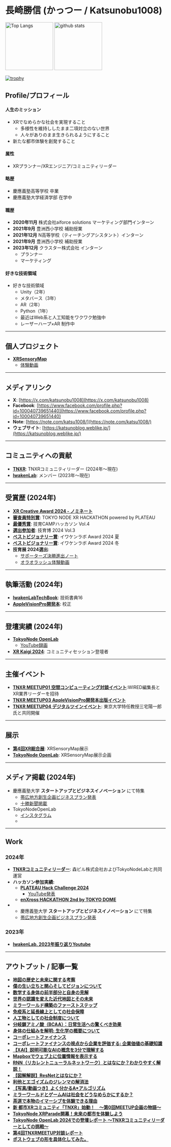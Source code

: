 # 長崎勝信 (かっつー / Katsunobu1008)
<p align="left">
  <img alt="Top Langs" height="150px" src="https://github-readme-stats.vercel.app/api/top-langs/?username=katsunobu1008&layout=compact&count_private=true&show_icons=true&theme=onedark" />
  <img alt="github stats" height="150px" src="https://github-readme-stats.vercel.app/api?username=katsunobu1008&count_private=true&show_icons=true&theme=onedark" />
</p>

[![trophy](https://github-profile-trophy.vercel.app/?username=katsunobu1008&theme=onedark&column=7)](https://github.com/ryo-ma/github-profile-trophy)

## Profile/プロフィール
#### 人生のミッション
- XRでなめらかな社会を実現すること
  - 多様性を維持ししたまま二項対立のない世界
  - 人々がありのまま生きられるようにすること
- 新たな都市体験を創発すること

#### 属性
- XRプランナー/XRエンジニア/コミュニティリーダー

#### 略歴
- 慶應義塾高等学校 卒業
- 慶應義塾大学経済学部 在学中

#### 職歴

- **2020年11月** 株式会社aiforce solutions マーケティング部門インターン 
- **2021年9月** 豊洲西小学校 補助授業 
- **2021年12月** N高等学校（ティーチングアシスタント）インターン
- **2021年9月** 豊洲西小学校 補助授業 
- **2023年12月** クラスター株式会社 インターン
    - プランナー
    - マーケティング 


#### 好きな技術領域
- 好きな技術領域
   - Unity（2年）
   - メタバース（3年）
   - AR（2年）
   - Python（1年）
   - 最近はWeb系と人工知能をワクワク勉強中
   - レーザーハープ×AR 制作中
---

## 個人プロジェクト

- **[XRSensoryMap](https://docs.google.com/presentation/d/1Ch2Qfr3xsnzduBASNU8aQItSACGlIVJp/edit?usp=sharing\&ouid=101144161742785445447\&rtpof=true\&sd=true)**
  - [体験動画](https://youtu.be/zWnXZSALM7Y)

---

## メディアリンク

- **X**: [https://x.com/katsunobu1008](https://x.com/katsunobu1008)
- **Facebook**: [https://www.facebook.com/profile.php?id=100040739651440](https://www.facebook.com/profile.php?id=100040739651440)
- **Note**: [https://note.com/katsu1008/](https://note.com/katsu1008/)
- **ウェブサイト**: [https://katsunoblog.weblike.jp/](https://katsunoblog.weblike.jp/)

---

## コミュニティへの貢献

- **[TNXR](https://tokyonode.jp/articles/202404-1/index.html)**: TNXRコミュニティリーダー (2024年～現在)
- **[IwakenLab](https://www.iwakenlab.jp/Iwaken-Lab-95875f8ad38f434b9bc473b7ecf14983)**: メンバー (2023年～現在)

---

## 受賞歴 (2024年)

- **[XR Creative Award 2024 - ノミネート](https://xrc.or.jp/award2024/#04077)**
- **[審査員特別賞](https://tokyonode.jp/sp/xrhackathon2023)**: TOKYO NODE XR HACKATHON powered by PLATEAU
- **[最優秀賞](https://x.com/geek_pjt/status/1784514656775848150)**: 技育CAMPハッカソン Vol.4
- **[選出参加者](https://x.com/geek_pjt/status/1809537207746851085)**: 技育博 2024 Vol.3
- **[ベストビジョナリー賞](https://iwakenlab.fanbox.cc/posts/8019982)**: イワケンラボ Award 2024 夏
- **[ベストビジョナリー賞](https://iwakenlab.fanbox.cc/posts/8019982)**: イワケンラボ Award 2024 冬
- **技育展 2024選出**:
  - [サポーターズ決勝進出ノート](https://note.supporterz.jp/n/n7e84e3fc0128)
  - [オラオラッシュ体験動画](https://x.com/katsunobu1008/status/1855507662869590126)

---

## 執筆活動 (2024年)

- **[IwakenLabTechBook](https://techbookfest.org/product/k21MshjJDLEaARDJdPne1d?productVariantID=ncTsE0wpkA0neqP8yREaFj)**: 技術書典16
- **[AppleVisionPro開発本](https://amzn.asia/d/fjh3cwG)**: 校正

---

## 登壇実績 (2024年)

- **[TokyoNode OpenLab](https://tokyonode.jp/lab/events/openlab2024_talk/index.html)**
  - [YouTube録画](https://www.youtube.com/watch?v=NatPfO4lS0U)
- **[XR Kaigi 2024](https://www.xrkaigi.com/event/9316/module/booth/308917/264599)**: コミュニティセッション登壇者

---

## 主催イベント

- **[TNXR MEETUP01 空間コンピューティング対談イベント](https://tnxr-meetup-vol1.peatix.com/)**:WIRED編集長とXR業界リーダーを招待
- **[TNXR MEETUP03 AppleVisionPro開発本出版イベント](https://visionos-engineer.connpass.com/event/328395/)**
- **[TNXR MEETUP04 デジタルツインイベント](https://peatix.com/event/4191623/view)**: 東京大学特任教授三宅陽一郎氏と共同開催

---

## 展示

- **[第4回XR総合展](https://www.xr-fair.jp/hub/ja-jp.html)**: XRSensoryMap展示
- **[TokyoNode OpenLab](https://www.tokyonode.jp/lab/events/openlab2024_xr_parade/index.html)**: XRSensoryMap展示企画

---

## メディア掲載 (2024年)

- 慶應義塾大学 **スタートアップとビジネスイノベーション** にて特集
  - [帯広地方創生企画ビジネスプラン発表](https://kachimai.jp/article/index.php?no=592700)
  - [十勝新聞掲載](https://kachimai.jp/article/index.php?no=616507)
- TokyoNodeOpenLab
  - [インスタグラム](https://www.instagram.com/p/C_hdmfdR4kG/)
  - 

---

## Work 

### 2024年
- **[TNXRコミュニティリーダー](https://tokyonode.jp/articles/202404-1/index.html)**: 森ビル株式会社およびTokyoNodeLabと共同運営
- **ハッカソン参加実績:**
  - **[PLATEAU Hack Challenge 2024](https://www.mlit.go.jp/plateau/journal/j063/)**
    - [YouTube発表](https://www.youtube.com/watch?v=rprmEN6A4ZQ)
  - **[enXross HACKATHON 2nd by TOKYO DOME](https://www.tokyo-dome.co.jp/enxross/overview/)**
- - 慶應義塾大学 **スタートアップとビジネスイノベーション** にて特集
  - [帯広地方創生企画ビジネスプラン発表](https://kachimai.jp/article/index.php?no=592700)
### 2023年
- **[IwakenLab. 2023年振り返りYoutube](https://www.youtube.com/watch?v=Smx6ULp_ITI)**
---

## アウトプット / 記事一覧

- **[地図の歴史と未来に関する考察](https://note.com/katsu1008/n/nbe233f17bfec)**
- **[僕の生い立ちと関心そしてビジョンについて](https://note.com/katsu1008/n/n6b2cd805a929)**
- **[数学する身体の前半部分と自身の見解](https://note.com/katsu1008/n/n2bf66e9408fc)**
- **[世界の認識を変えた近代地図とその未来](https://note.com/katsu1008/n/n4fe2e86b7088)**
- **[ミラーワールド構築のファーストステップ](https://note.com/katsu1008/n/nf72df1aa5d47)**
- **[免疫系と延長線上としての社会保障](https://note.com/katsu1008/n/n2cba82df762b)**
- **[人工物としての社会制度について](https://note.com/katsu1008/n/nb05529625e57)**
- **[分岐鎖アミノ酸（BCAA）：日常生活への驚くべき効果](https://note.com/katsu1008/n/n0b941005fd86)**
- **[身体の仕組みを解明: 生化学の概要について](https://note.com/katsu1008/n/n4e6afd03a5ec)**
- **[コーポレートファイナンス](https://note.com/katsu1008/n/n338d3fa8f572)**
- **[コーポレートファイナンスの視点から企業を評価する: 企業価値の基礎知識](https://note.com/katsu1008/n/ncd078458547a)**
- **[【XAI】説明可能なAIの概念を3分で理解する](https://note.com/katsu1008/n/n63d22f07f2b2)**
- **[Mapboxでウェブ上に位置情報を表示する](https://note.com/katsu1008/n/n20f5a89568f4)**
- **[RNN（リカレントニューラルネットワーク）とはなにか？わかりやすく解説！](https://note.com/katsu1008/n/n35e052ad7540)**
- **[【図解解説】ResNetとはなにか？](https://note.com/katsu1008/n/ne7a0a85f0a2f)**
- **[利他とエゴイズムのジレンマの解消法](https://note.com/katsu1008/n/nc67809a55270)**
- **[【写真/動画つき】よく分かるA\*アルゴリズム](https://note.com/katsu1008/n/n0fb1927acd97)**
- **[ミラーワールドとゲームAIは社会をどうなめらかにするか？](https://note.com/katsu1008/n/n64412b1693b6)**
- **[茶道で本物のイマーシブを体験できる理由](https://note.com/katsu1008/n/nd68662ed1913)**
- **[新 都市XRコミュニティ「TNXR」始動！　～第0回MEETUP企画の物語～](https://note.com/katsu1008/n/n8493f0110515)**
- **[TokyoNode XRParade開幕！未来の都市を体験しよう](https://note.com/katsu1008/n/n907034f94d35)**
- **[TokyoNode OpenLab 2024での登壇レポート 〜TNXRコミュニティリーダーとしての挑戦〜](https://note.com/katsu1008/n/n5674d1f25b16)**
- **[第4回TNXRMEETUP対談レポート](https://note.com/katsu1008/n/ned87778053b0)**
- **[ポストウェブの形を具体化してみた。](https://note.com/katsu1008/n/nd952917172fd)**

